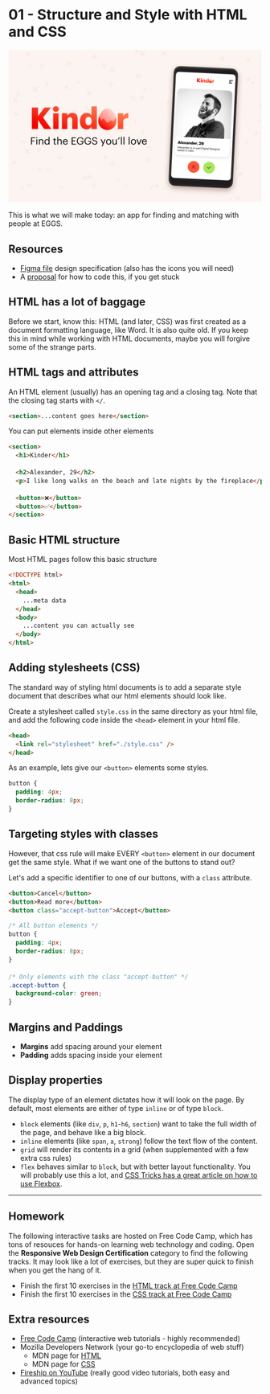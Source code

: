 <!-- ---
marp: true
headingDivider: 2
--- -->

# 01 - Structure and Style with HTML and CSS

![](assets/Hero.png)

This is what we will make today: an app for finding and matching with people at EGGS.

## Resources

- [Figma file](https://www.figma.com/file/zqZmMHuzI4aLm7y4NMMi1V/Kinder-app?node-id=0%3A1) design specification (also has the icons you will need)
- A [proposal](https://codesandbox.io/s/kinderapp-jog8u?file=/index.html) for how to code this, if you get stuck

## HTML has a lot of baggage

Before we start, know this: HTML (and later, CSS) was first created as a document formatting language, like Word. It is also quite old. If you keep this in mind while working with HTML documents, maybe you will forgive some of the strange parts.

## HTML tags and attributes

An HTML element (usually) has an opening tag and a closing tag. Note that the closing tag starts with `</`.

```html
<section>...content goes here</section>
```

You can put elements inside other elements

```html
<section>
  <h1>Kinder</h1>

  <h2>Alexander, 29</h2>
  <p>I like long walks on the beach and late nights by the fireplace</p>

  <button>❌</button>
  <button>✅</button>
</section>
```

## Basic HTML structure

Most HTML pages follow this basic structure

```html
<!DOCTYPE html>
<html>
  <head>
    ...meta data
  </head>
  <body>
    ...content you can actually see
  </body>
</html>
```

## Adding stylesheets (CSS)

The standard way of styling html documents is to add a separate style document that describes what our html elements should look like.

Create a stylesheet called `style.css` in the same directory as your html file, and add the following code inside the `<head>` element in your html file.

```html
<head>
  <link rel="stylesheet" href="./style.css" />
</head>
```

As an example, lets give our `<button>` elements some styles.

```css
button {
  padding: 4px;
  border-radius: 8px;
}
```

## Targeting styles with classes

However, that css rule will make EVERY `<button>` element in our document get the same style. What if we want one of the buttons to stand out?

Let's add a specific identifier to one of our buttons, with a `class` attribute.

```html
<button>Cancel</button>
<button>Read more</button>
<button class="accept-button">Accept</button>
```

```css
/* All button elements */
button {
  padding: 4px;
  border-radius: 8px;
}

/* Only elements with the class "accept-button" */
.accept-button {
  background-color: green;
}
```

## Margins and Paddings

- **Margins** add spacing around your element
- **Padding** adds spacing inside your element

## Display properties

The display type of an element dictates how it will look on the page. By default, most elements are either of type `inline` or of type `block`.

- `block` elements (like `div`, `p`, `h1`-`h6`, `section`) want to take the full width of the page, and behave like a big block.
- `inline` elements (like `span`, `a`, `strong`) follow the text flow of the content.
- `grid` will render its contents in a grid (when supplemented with a few extra css rules)
- `flex` behaves similar to `block`, but with better layout functionality. You will probably use this a lot, and [CSS Tricks has a great article on how to use Flexbox](https://css-tricks.com/snippets/css/a-guide-to-flexbox/).

---

## Homework

The following interactive tasks are hosted on Free Code Camp, which has tons of resouces for hands-on learning web technology and coding. Open the **Responsive Web Design Certification** category to find the following tracks. It may look like a lot of exercises, but they are super quick to finish when you get the hang of it.

- Finish the first 10 exercises in the [HTML track at Free Code Camp](https://www.freecodecamp.org/learn)
- Finish the first 10 exercises in the [CSS track at Free Code Camp](https://www.freecodecamp.org/learn)

## Extra resources

- [Free Code Camp](https://www.freecodecamp.org/) (interactive web tutorials - highly recommended)
- Mozilla Developers Network (your go-to encyclopedia of web stuff)
  - MDN page for [HTML](https://developer.mozilla.org/en-US/docs/Web/HTML)
  - MDN page for [CSS](https://developer.mozilla.org/en-US/docs/Web/CSS)
- [Fireship on YouTube](https://www.youtube.com/c/AngularFirebase/featured) (really good video tutorials, both easy and advanced topics)
